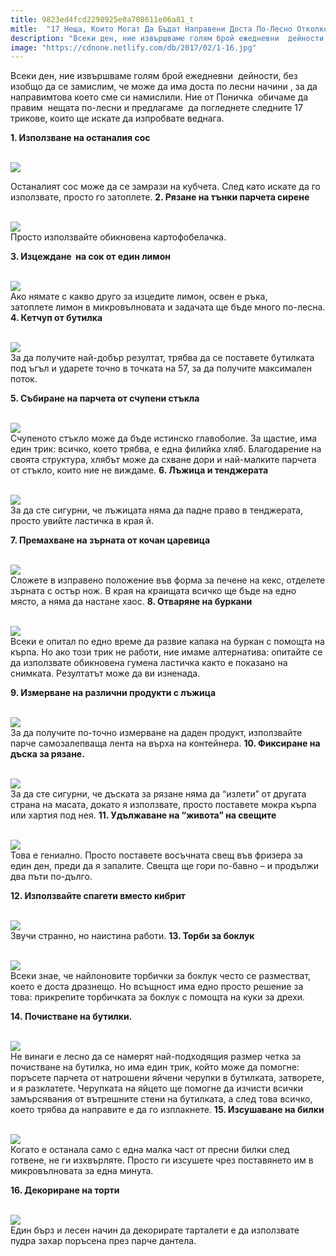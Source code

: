 ```yaml
---
title: 9823ed4fcd2298925e0a708611e06a81_t
mitle:  "17 Неща, Които Могат Да Бъдат Направени Доста По-Лесно Отколкото Си Мислите!"
description: "Всеки ден, ние извършваме голям брой ежедневни  дейности, без изобщо да се замислим, че може да има доста по лесни начини , за да направимтова което сме си намислили."
image: "https://cdnone.netlify.com/db/2017/02/1-16.jpg"
---
```


 <p>Всеки ден, ние извършваме голям брой ежедневни  дейности, без изобщо да се замислим, че може да има доста по лесни начини , за да направимтова което сме си намислили. Ние от Поничка  обичаме да правим  нещата по-лесни и предлагаме  да погледнете следните 17 трикове, които ще искате да изпробвате веднага.</p>      <p><strong>1. Използване на останалия сос</strong></p> <p> <br/><img src="https://cdnone.netlify.com/db/2017/02/1-16.jpg"/><br/></p> <p> Останалият сос може да се замрази на кубчета. След като искате да го използвате, просто го затоплете. <strong>2. Рязане на тънки парчета сирене</strong></p>      <p> <br/><img src="https://cdnone.netlify.com/db/2017/02/2-18.jpg"/><br/> Просто използвайте обикновена картофобелачка.</p> <p> <strong>3. Изцеждане  на сок от един лимон</strong></p> <p> <br/><img src="https://cdnone.netlify.com/db/2017/02/3-17.jpg"/><br/> Ако нямате с какво друго за изцедите лимон, освен е ръка, затоплете лимон в микровълновата и задачата ще бъде много по-лесна. <strong>4. Кетчуп от бутилка</strong></p> <p> <br/><img src="https://cdnone.netlify.com/db/2017/02/4-18.jpg"/><br/> За да получите най-добър резултат, трябва да се поставете бутилката под ъгъл и ударете точно в точката на 57, за да получите максимален поток.</p>      <p> <strong>5. Събиране на парчета от счупени стъкла</strong></p> <p> <br/><img src="https://cdnone.netlify.com/db/2017/02/5-17.jpg"/><br/> Счупеното стъкло може да бъде истинско главоболие. За щастие, има един трик: всичко, което трябва, е една филийка хляб. Благодарение на своята структура, хлябът може да схване дори и най-малките парчета от стъкло, които ние не виждаме. <strong>6. Лъжица и тенджерата</strong></p> <p> <br/><img src="https://cdnone.netlify.com/db/2017/02/6-16.jpg"/><br/> За да сте сигурни, че лъжицата няма да падне право в тенджерата, просто увийте ластичка в края й.</p> <p> <strong>7. Премахване на зърната от кочан царевица</strong></p> <p> <br/><img src="https://cdnone.netlify.com/db/2017/02/7-17.jpg"/><br/> Сложете в изправено положение във форма за печене на кекс, отделете зърната с остър нож. В края на краищата всичко ще бъде на едно място, а няма да настане хаос. <strong>8. Отваряне на буркани</strong></p> <p> <br/><img src="https://cdnone.netlify.com/db/2017/02/8-15.jpg"/><br/> Всеки е опитал по едно време да развие капака на буркан с помощта на кърпа. Но ако този трик не работи, ние имаме алтернатива: опитайте се да използвате обикновена гумена ластичка както е показано на снимката. Резултатът може да ви изненада.</p>      <p> <strong>9. Измерване на различни продукти с лъжица</strong></p> <p> <br/><img src="https://cdnone.netlify.com/db/2017/02/9-16.jpg"/><br/> За да получите по-точно измерване на даден продукт, използвайте парче самозалепваща лента на върха на контейнера. <strong>10. Фиксиране на дъска за рязане.</strong></p> <p> <br/><img src="https://cdnone.netlify.com/db/2017/02/10-14.jpg"/><br/> За да сте сигурни, че дъската за рязане няма да “излети” от другата страна на масата, докато я използвате, просто поставете мокра кърпа или хартия под нея. <strong>11. Удължаване на “живота” на свещите</strong></p> <p> <br/><img src="https://cdnone.netlify.com/db/2017/02/11-14.jpg"/><br/> Това е гениално. Просто поставете восъчната свещ във фризера за един ден, преди да я запалите. Свещта ще гори по-бавно – и продължи два пъти по-дълго.</p>       <p><strong>12. Използвайте спагети вместо кибрит</strong></p> <p> <br/><img src="https://cdnone.netlify.com/db/2017/02/13-10.jpg"/><br/> Звучи странно, но наистина работи. <strong>13. Торби за боклук</strong></p> <p> <br/><img src="https://cdnone.netlify.com/db/2017/02/14-10.jpg"/><br/> Всеки знае, че найлоновите торбички за боклук често се разместват, което е доста дразнещо. Но всъщност има едно просто решение за това: прикрепите торбичката за боклук с помощта на куки за дрехи.</p> <p> <strong>14. Почистване на бутилки.</strong></p> <p> <br/><img src="https://cdnone.netlify.com/db/2017/02/15-10.jpg"/><br/> Не винаги е лесно да се намерят най-подходящия размер четка за почистване на бутилка, но има един трик, който може да помогне: поръсете парчета от натрошени яйчени черупки в бутилката, затворете, и я разклатете. Черупката на яйцето ще помогне да изчисти всички замърсявания от вътрешните стени на бутилката, а след това всичко, което трябва да направите е да го изплакнете. <strong>15. Изсушаване на билки</strong></p> <p> <br/><img src="https://cdnone.netlify.com/db/2017/02/16-8.jpg"/><br/> Когато е останала само с една малка част от пресни билки след готвене, не ги изхвърляте. Просто ги изсушете чрез поставянето им в микровълновата за една минута.</p> <p> <strong>16. Декориране на торти</strong></p> <p> <br/><img src="https://cdnone.netlify.com/db/2017/02/17-8.jpg"/><br/> Един бърз и лесен начин да декорирате тарталети е да използвате пудра захар поръсена през парче дантела.</p>       